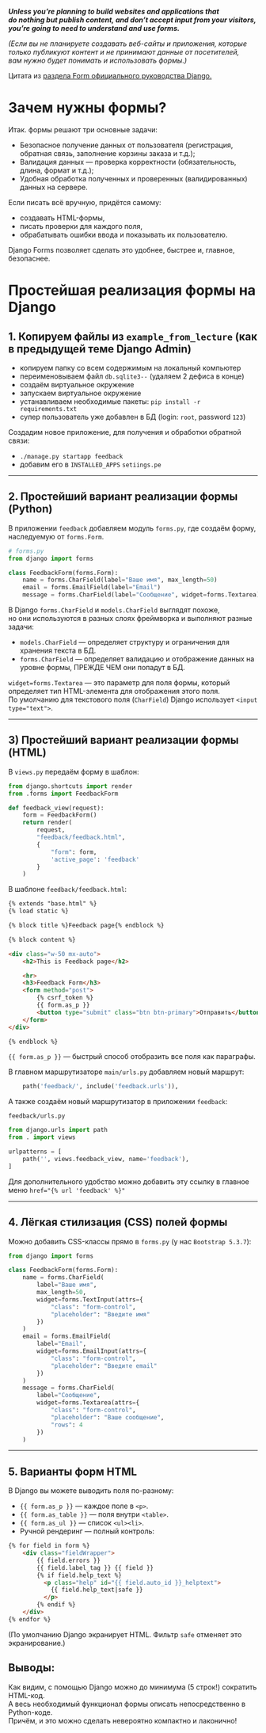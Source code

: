 ***Unless you’re planning to build websites and applications that  
do nothing but publish content, and don’t accept input from your visitors,  
you’re going to need to understand and use forms.***

*(Если вы не планируете создавать веб-сайты и приложения, которые  
только публикуют контент и не принимают данные от посетителей,  
вам нужно будет понимать и использовать формы.)*

Цитата из [раздела Form официального руководства Django.](https://docs.djangoproject.com/en/5.2/topics/forms/#working-with-forms)

# Зачем нужны формы?

Итак. формы решают три основные задачи:
- Безопасное получение данных от пользователя (регистрация, обратная связь, заполнение корзины заказа и т.д.);
- Валидация данных — проверка корректности (обязательность, длина, формат и т.д.);
- Удобная обработка полученных и проверенных (валидированных) данных на сервере.

Если писать всё вручную, придётся самому:
- создавать HTML-формы,
- писать проверки для каждого поля,
- обрабатывать ошибки ввода и показывать их пользователю.

Django Forms позволяет сделать это удобнее, быстрее и, главное, безопаснее.

# Простейшая реализация формы на Django

## 1. Копируем файлы из `example_from_lecture` (как в предыдущей теме Django Admin)

- копируем папку со всем содержимым на локальный компьютер
- переименовываем файл `db.sqlite3--` (удаляем 2 дефиса в конце)
- создаём виртуальное окружение
- запускаем виртуальное окружение
- устанавливаем необходимые пакеты: `pip install -r requirements.txt` 
- супер пользователь уже добавлен в БД (login: `root`, password `123`)

Создадим новое приложение, для получения и обработки обратной связи:
- `./manage.py startapp feedback`
- добавим его в `INSTALLED_APPS` `setiings.pe`

---

## 2. Простейший вариант реализации формы (Python)

В приложении `feedback` добавляем модуль `forms.py`, где cоздаём форму, наследуемую от `forms.Form`.

```python
# forms.py
from django import forms

class FeedbackForm(forms.Form):
    name = forms.CharField(label="Ваше имя", max_length=50)
    email = forms.EmailField(label="Email")
    message = forms.CharField(label="Сообщение", widget=forms.Textarea)
```

В Django `forms.CharField` и `models.CharField` выглядят похоже,  
но они используются в разных слоях фреймворка и выполняют разные задачи:
- `models.CharField` — определяет структуру и ограничения для хранения текста в БД.
- `forms.CharField` — определяет валидацию и отображение данных на уровне формы, ПРЕЖДЕ ЧЕМ они попадут в БД.

`widget=forms.Textarea` — это параметр для поля формы, который определяет тип HTML-элемента для отображения этого поля.  
По умолчанию для текстового поля (`CharField`) Django использует `<input type="text">`.

---

## 3) Простейший вариант реализации формы (HTML)

В `views.py` передаём форму в шаблон:

```python
from django.shortcuts import render
from .forms import FeedbackForm

def feedback_view(request):
    form = FeedbackForm()
    return render(
        request, 
        "feedback/feedback.html", 
        {
            "form": form, 
            'active_page': 'feedback'
        }
    )
```

В шаблоне `feedback/feedback.html`:

```html
{% extends "base.html" %}
{% load static %}

{% block title %}Feedback page{% endblock %}

{% block content %}

<div class="w-50 mx-auto">
    <h2>This is Feedback page</h2>

    <hr>
    <h3>Feedback Form</h3>
    <form method="post">
        {% csrf_token %}
        {{ form.as_p }}
        <button type="submit" class="btn btn-primary">Отправить</button>
    </form>
</div>

{% endblock %}
```

`{{ form.as_p }}` — быстрый способ отобразить все поля как параграфы.

В главном маршрутизаторе `main/urls.py` добавляем новый маршрут:
```python
    path('feedback/', include('feedback.urls')),
```

А также создаём новый маршрутизатор в приложении `feedback`:

`feedback/urls.py`

```python
from django.urls import path
from . import views

urlpatterns = [
    path('', views.feedback_view, name='feedback'),
]
```


Для дополнительного удобство можно добавить эту ссылку в главное меню `href="{% url 'feedback' %}"`

---

## 4. Лёгкая стилизация (CSS) полей формы

Можно добавить CSS-классы прямо в `forms.py` (у нас `Bootstrap 5.3.7`):

```python
from django import forms

class FeedbackForm(forms.Form):
    name = forms.CharField(
        label="Ваше имя",
        max_length=50,
        widget=forms.TextInput(attrs={
            "class": "form-control",
            "placeholder": "Введите имя"
        })
    )
    email = forms.EmailField(
        label="Email",
        widget=forms.EmailInput(attrs={
            "class": "form-control",
            "placeholder": "Введите email"
        })
    )
    message = forms.CharField(
        label="Сообщение",
        widget=forms.Textarea(attrs={
            "class": "form-control",
            "placeholder": "Ваше сообщение",
            "rows": 4
        })
    )
```
---

## 5. Варианты форм HTML

В Django вы можете выводить поля по-разному:
- `{{ form.as_p }}` — каждое поле в `<p>`.
- `{{ form.as_table }}` — поля внутри `<table>`.
- `{{ form.as_ul }}` — список `<ul><li>`.
- Ручной рендеринг  — полный контроль:

```html
{% for field in form %}
    <div class="fieldWrapper">
        {{ field.errors }}
        {{ field.label_tag }} {{ field }}
        {% if field.help_text %}
          <p class="help" id="{{ field.auto_id }}_helptext">
            {{ field.help_text|safe }}
          </p>
        {% endif %}
    </div>
{% endfor %}
```
(По умолчанию Django экранирует HTML. Фильтр `safe` отменяет это экранирование.)

## Выводы:

Как видим, с помощью Django можно до минимума (5 строк!) сократить HTML-код.  
А весь необходимый функционал формы описать непосредственно в Python-коде.  
Причём, и это можно сделать невероятно компактно и лаконично!